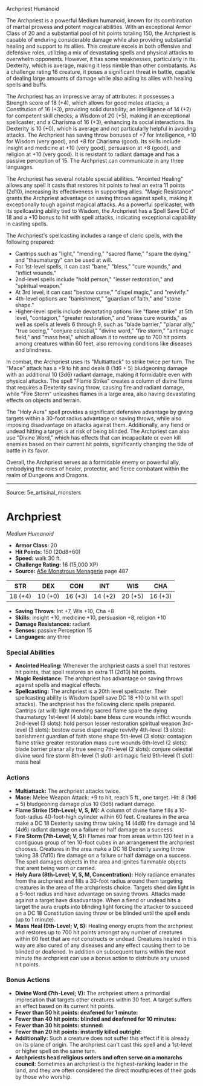 <MonsterName/>Archpriest</MonsterName>
<CreatureType/>Humanoid</CreatureType>

<summary>The Archpriest is a powerful Medium humanoid, known for its combination of martial prowess and potent magical abilities. With an exceptional Armor Class of 20 and a substantial pool of hit points totaling 150, the Archpriest is capable of enduring considerable damage while also providing substantial healing and support to its allies. This creature excels in both offensive and defensive roles, utilizing a mix of devastating spells and physical attacks to overwhelm opponents. However, it has some weaknesses, particularly in its Dexterity, which is average, making it less nimble than other combatants. As a challenge rating 16 creature, it poses a significant threat in battle, capable of dealing large amounts of damage while also aiding its allies with healing spells and buffs.</summary>

<detail>

The Archpriest has an impressive array of attributes: it possesses a Strength score of 18 (+4), which allows for good melee attacks; a Constitution of 16 (+3), providing solid durability; an Intelligence of 14 (+2) for competent skill checks; a Wisdom of 20 (+5), making it an exceptional spellcaster; and a Charisma of 16 (+3), enhancing its social interactions. Its Dexterity is 10 (+0), which is average and not particularly helpful in avoiding attacks. The Archpriest has saving throw bonuses of +7 for Intelligence, +10 for Wisdom (very good), and +8 for Charisma (good). Its skills include insight and medicine at +10 (very good), persuasion at +8 (good), and religion at +10 (very good). It is resistant to radiant damage and has a passive perception of 15. The Archpriest can communicate in any three languages.

The Archpriest has several notable special abilities. "Anointed Healing" allows any spell it casts that restores hit points to heal an extra 11 points (2d10), increasing its effectiveness in supporting allies. "Magic Resistance" grants the Archpriest advantage on saving throws against spells, making it exceptionally tough against magical attacks. As a powerful spellcaster, with its spellcasting ability tied to Wisdom, the Archpriest has a Spell Save DC of 18 and a +10 bonus to hit with spell attacks, indicating exceptional capability in casting spells.

The Archpriest's spellcasting includes a range of cleric spells, with the following prepared: 
- Cantrips such as "light," "mending," "sacred flame," "spare the dying," and "thaumaturgy" can be used at will.
- For 1st-level spells, it can cast "bane," "bless," "cure wounds," and "inflict wounds."
- 2nd-level spells include "hold person," "lesser restoration," and "spiritual weapon."
- At 3rd level, it can cast "bestow curse," "dispel magic," and "revivify."
- 4th-level options are "banishment," "guardian of faith," and "stone shape."
- Higher-level spells include devastating options like "flame strike" at 5th level, "contagion," "greater restoration," and "mass cure wounds," as well as spells at levels 6 through 9, such as "blade barrier," "planar ally," "true seeing," "conjure celestial," "divine word," "fire storm," "antimagic field," and "mass heal," which allows it to restore up to 700 hit points among creatures within 60 feet, also removing conditions like diseases and blindness.

In combat, the Archpriest uses its "Multiattack" to strike twice per turn. The "Mace" attack has a +9 to hit and deals 8 (1d6 + 5) bludgeoning damage with an additional 10 (3d6) radiant damage, making it formidable even with physical attacks. The spell "Flame Strike" creates a column of divine flame that requires a Dexterity saving throw, causing fire and radiant damage, while "Fire Storm" unleashes flames in a large area, also having devastating effects on objects and terrain. 

The "Holy Aura" spell provides a significant defensive advantage by giving targets within a 30-foot radius advantage on saving throws, while also imposing disadvantage on attacks against them. Additionally, any fiend or undead hitting a target is at risk of being blinded. The Archpriest can also use "Divine Word," which has effects that can incapacitate or even kill enemies based on their current hit points, significantly changing the tide of battle in its favor. 

Overall, the Archpriest serves as a formidable enemy or powerful ally, embodying the roles of healer, protector, and fierce combatant within the realm of Dungeons and Dragons.</detail>



---

Source: 5e_artisinal_monsters

# Archpriest

*Medium* *Humanoid*

- **Armor Class:** 20
- **Hit Points:** 150 (20d8+60)
- **Speed:** walk 30 ft.
- **Challenge Rating:** 16 (15,000 XP)
- **Source:** [A5e Monstrous Menagerie](https://enpublishingrpg.com/products/level-up-monstrous-menagerie-a5e) page 487

| STR | DEX | CON | INT | WIS | CHA |
| --- | --- | --- | --- | --- | --- |
| 18 (+4) | 10 (+0) | 16 (+3) | 14 (+2) | 20 (+5) | 16 (+3) |

- **Saving Throws**: Int +7, Wis +10, Cha +8
- **Skills:** insight +10, medicine +10, persuasion +8, religion +10
- **Damage Resistances:** radiant
- **Senses:** passive Perception 15
- **Languages:** any three

### Special Abilities

- **Anointed Healing:** Whenever the archpriest casts a spell that restores hit points, that spell restores an extra 11 (2d10) hit points.
- **Magic Resistance:** The archpriest has advantage on saving throws against spells and magical effects.
- **Spellcasting:** The archpriest is a 20th level spellcaster. Their spellcasting ability is Wisdom (spell save DC 18
 +10 to hit with spell attacks). The archpriest has the following cleric spells prepared.
 Cantrips (at will): light
 mending
 sacred flame
 spare the dying
 thaumaturgy
 1st-level (4 slots): bane
 bless
 cure wounds
 inflict wounds
 2nd-level (3 slots): hold person
 lesser restoration
 spiritual weapon
 3rd-level (3 slots): bestow curse
 dispel magic
 revivify
 4th-level (3 slots): banishment
 guardian of faith
 stone shape
 5th-level (3 slots): contagion
 flame strike
 greater restoration
 mass cure wounds
 6th-level (2 slots): blade barrier
 planar ally
 true seeing
 7th-level (2 slots): conjure celestial
 divine word
 fire storm
 8th-level (1 slot): antimagic field
 9th-level (1 slot): mass heal

### Actions

- **Multiattack:** The archpriest attacks twice.
- **Mace:** Melee Weapon Attack: +9 to hit, reach 5 ft., one target. Hit: 8 (1d6 + 5) bludgeoning damage plus 10 (3d6) radiant damage.
- **Flame Strike (5th-Level; V, S, M):** A column of divine flame fills a 10-foot-radius  40-foot-high cylinder within 60 feet. Creatures in the area make a DC 18 Dexterity saving throw  taking 14 (4d6) fire damage and 14 (4d6) radiant damage on a failure or half damage on a success.
- **Fire Storm (7th-Level; V, S):** Flames roar from areas within 120 feet in a contiguous group of ten 10-foot cubes in an arrangement the archpriest chooses. Creatures in the area make a DC 18 Dexterity saving throw  taking 38 (7d10) fire damage on a failure or half damage on a success. The spell damages objects in the area and ignites flammable objects that arent being worn or carried.
- **Holy Aura (8th-Level; V, S, M, Concentration):** Holy radiance emanates from the archpriest and fills a 30-foot radius around them  targeting creatures in the area of the archpriests choice. Targets shed dim light in a 5-foot radius and have advantage on saving throws. Attacks made against a target have disadvantage. When a fiend or undead hits a target  the aura erupts into blinding light  forcing the attacker to succeed on a DC 18 Constitution saving throw or be blinded until the spell ends (up to 1 minute).
- **Mass Heal (9th-Level; V, S):** Healing energy erupts from the archpriest and restores up to 700 hit points amongst any number of creatures within 60 feet that are not constructs or undead. Creatures healed in this way are also cured of any diseases  and any effect causing them to be blinded or deafened. In addition  on subsequent turns within the next minute the archpriest can use a bonus action to distribute any unused hit points.

### Bonus Actions

- **Divine Word (7th-Level; V):** The archpriest utters a primordial imprecation that targets other creatures within 30 feet. A target suffers an effect based on its current hit points.
- **Fewer than 50 hit points: deafened for 1 minute:** 
- **Fewer than 40 hit points: blinded and deafened for 10 minutes:** 
- **Fewer than 30 hit points: stunned:** 
- **Fewer than 20 hit points: instantly killed outright:** 
- **Additionally:** Such a creature does not suffer this effect if it is already on its plane of origin. The archpriest can't cast this spell and a 1st-level or higher spell on the same turn.
- **Archpriests head religious orders and often serve on a monarchs council:** Sometimes an archpriest is the highest-ranking leader in the land, and they are often considered the direct mouthpieces of their gods by those who worship.




